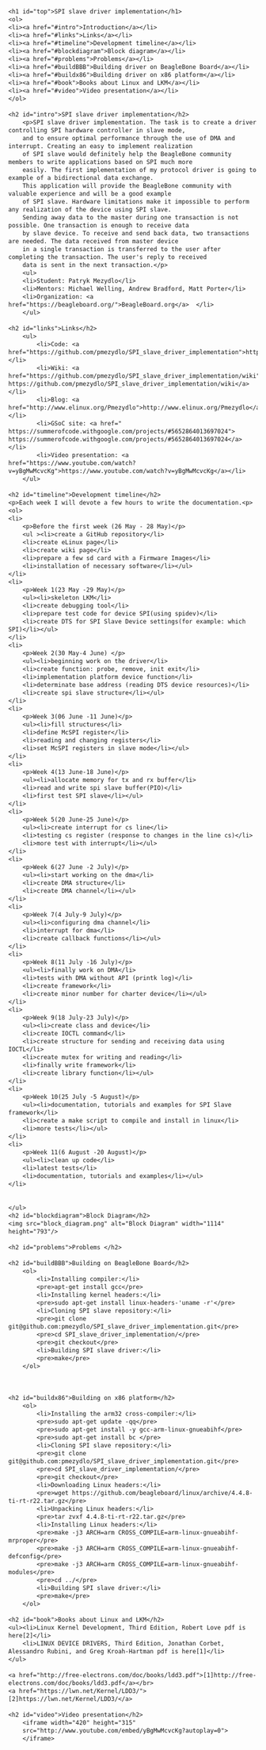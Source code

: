 <html>
<head>
	<title>SPI slave driver implementation documentation</title>
    <meta charset="UTF-8">
</head>
<body>

    <h1 id="top">SPI slave driver implementation</h1>
	<ol>
	<li><a href="#intro">Introduction</a></li>
	<li><a href="#links">Links</a></li>
	<li><a href="#timeline">Development timeline</a></li>
	<li><a href="#blockdiagram">Block diagram</a></li>	
	<li><a href="#problems">Problems</a></li>
	<li><a href="#buildBBB">Building driver on BeagleBone Board</a></li>	
	<li><a href="#buildx86">Building driver on x86 platform</a></li>
	<li><a href="#book">Books about Linux and LKM</a></li>
	<li><a href="#video">Video presentation</a></li>
	</ol>

	<h2 id="intro">SPI slave driver implementation</h2>
		<p>SPI slave driver implementation. The task is to create a driver controlling SPI hardware controller in slave mode,
		and to ensure optimal performance through the use of DMA and interrupt. Creating an easy to implement realization 
		of SPI slave would definitely help the BeagleBone community members to write applications based on SPI much more 
		easily. The first implementation of my protocol driver is going to example of a bidirectional data exchange. 
		This application will provide the BeagleBone community with valuable experience and will be a good example 
		of SPI slave. Hardware limitations make it impossible to perform any realization of the device using SPI slave. 
		Sending away data to the master during one transaction is not possible. One transaction is enough to receive data 
		by slave device. To receive and send back data, two transactions are needed. The data received from master device 
		in a single transaction is transferred to the user after completing the transaction. The user's reply to received 
		data is sent in the next transaction.</p>
		<ul>
		<li>Student: Patryk Mezydlo</li>
		<li>Mentors: Michael Welling, Andrew Bradford, Matt Porter</li>
		<li>Organization: <a href="https://beagleboard.org/">BeagleBoard.org</a>  </li>
		</ul>
		
	<h2 id="links">Links</h2>
		<ul>	
			<li>Code: <a href="https://github.com/pmezydlo/SPI_slave_driver_implementation">https://github.com/pmezydlo/SPI_slave_driver_implementation</a></li>
			<li>Wiki: <a href="https://github.com/pmezydlo/SPI_slave_driver_implementation/wiki"> https://github.com/pmezydlo/SPI_slave_driver_implementation/wiki</a></li>
			<li>Blog: <a href="http://www.elinux.org/Pmezydlo">http://www.elinux.org/Pmezydlo</a></li>
			<li>GSoC site: <a href=" https://summerofcode.withgoogle.com/projects/#5652864013697024"> https://summerofcode.withgoogle.com/projects/#5652864013697024</a> </li>
			<li>Video presentation: <a href="https://www.youtube.com/watch?v=yBgMwMcvcKg">https://www.youtube.com/watch?v=yBgMwMcvcKg</a></li>
		</ul>	
		
	<h2 id="timeline">Development timeline</h2>	
	<p>Each week I will devote a few hours to write the documentation.<p>
	<ol>
	<li>
		<p>Before the first week (26 May - 28 May)</p>
		<ul ><li>create a GitHub repository</li>
		<li>create eLinux page</li>
		<li>create wiki page</li>
		<li>prepare a few sd card with a Firmware Images</li>
		<li>installation of necessary software</li></ul>
	</li>
	<li>
		<p>Week 1(23 May -29 May)</p>
		<ul><li>skeleton LKM</li>
		<li>create debugging tool</li>
		<li>prepare test code for device SPI(using spidev)</li>
		<li>create DTS for SPI Slave Device settings(for example: which SPI)</li></ul>
	</li>
	<li>
		<p>Week 2(30 May-4 June) </p>
		<ul><li>beginning work on the driver</li>
		<li>create function: probe, remove, init exit</li>
		<li>implementation platform device function</li>
		<li>determinate base address (reading DTS device resources)</li>
		<li>create spi slave structure</li></ul>
	</li>
	<li>
		<p>Week 3(06 June -11 June)</p>
		<ul><li>fill structures</li>
		<li>define McSPI register</li>
		<li>reading and changing registers</li>
		<li>set McSPI registers in slave mode</li></ul>
	</li>
	<li>
		<p>Week 4(13 June-18 June)</p>
		<ul><li>allocate memory for tx and rx buffer</li>
		<li>read and write spi slave buffer(PIO)</li>
		<li>first test SPI slave</li></ul>
	</li>
	<li>
		<p>Week 5(20 June-25 June)</p>
		<ul><li>create interrupt for cs line</li>
		<li>testing cs register (response to changes in the line cs)</li>
		<li>more test with interrupt</li></ul>
	</li>
	<li>
		<p>Week 6(27 June -2 July)</p>
		<ul><li>start working on the dma</li>
		<li>create DMA structure</li>
		<li>create DMA channel</li></ul>
	</li>
	<li>
		<p>Week 7(4 July-9 July)</p>
		<ul><li>configuring dma channel</li>
		<li>interrupt for dma</li>
		<li>create callback functions</li></ul>
	</li>
	<li>
		<p>Week 8(11 July -16 July)</p>
		<ul><li>finally work on DMA</li>
		<li>tests with DMA without API (printk log)</li>
		<li>create framework</li>
		<li>create minor number for charter device</li></ul>
	</li>
	<li>
		<p>Week 9(18 July-23 July)</p>
		<ul><li>create class and device</li> 
		<li>create IOCTL command</li>
		<li>create structure for sending and receiving data using IOCTL</li>
		<li>create mutex for writing and reading</li>
		<li>finally write framework</li>
		<li>create library function</li></ul>
	</li>
	<li>
		<p>Week 10(25 July -5 August)</p>
		<ul><li>documentation, tutorials and examples for SPI Slave framework</li>
		<li>create a make script to compile and install in linux</li> 
		<li>more tests</li></ul>
	</li>
	<li>
		<p>Week 11(6 August -20 August)</p>
		<ul><li>clean up code</li>
		<li>latest tests</li> 
		<li>documentation, tutorials and examples</li></ul>
	</li>


	</ul>
	<h2 id="blockdiagram">Block Diagram</h2>
	<img src="block_diagram.png" alt="Block Diagram" width="1114" height="793"/>
	
	<h2 id="problems">Problems </h2>	
		
	<h2 id="buildBBB">Building on BeagleBone Board</h2>	
		<ol>
			<li>Installing compiler:</li>
			<pre>apt-get install gcc</pre>
			<li>Installing kernel headers:</li>
			<pre>sudo apt-get install linux-headers-'uname -r'</pre>
			<li>Cloning SPI slave repository:</li>
			<pre>git clone git@github.com:pmezydlo/SPI_slave_driver_implementation.git</pre>
			<pre>cd SPI_slave_driver_implementation/</pre>	
			<pre>git checkout</pre>
			<li>Building SPI slave driver:</li>
			<pre>make</pre>				
		</ol>
		
		
		
	<h2 id="buildx86">Building on x86 platform</h2>	
		<ol>
			<li>Installing the arm32 cross-compiler:</li>
			<pre>sudo apt-get update -qq</pre>
			<pre>sudo apt-get install -y gcc-arm-linux-gnueabihf</pre>
			<pre>sudo apt-get install bc </pre>
			<li>Cloning SPI slave repository:</li>
			<pre>git clone git@github.com:pmezydlo/SPI_slave_driver_implementation.git</pre>	
			<pre>cd SPI_slave_driver_implementation/</pre>
			<pre>git checkout</pre>	
			<li>Downloading Linux headers:</li>
			<pre>wget https://github.com/beagleboard/linux/archive/4.4.8-ti-rt-r22.tar.gz</pre>
			<li>Unpacking Linux headers:</li>
			<pre>tar zvxf 4.4.8-ti-rt-r22.tar.gz</pre>
			<li>Installing Linux headers:</li>
			<pre>make -j3 ARCH=arm CROSS_COMPILE=arm-linux-gnueabihf- mrproper</pre>
			<pre>make -j3 ARCH=arm CROSS_COMPILE=arm-linux-gnueabihf- defconfig</pre>
			<pre>make -j3 ARCH=arm CROSS_COMPILE=arm-linux-gnueabihf- modules</pre>	
			<pre>cd ../</pre>
			<li>Building SPI slave driver:</li>
			<pre>make</pre>				
		</ol>
		
	<h2 id="book">Books about Linux and LKM</h2>	
	<ul><li>Linux Kernel Development, Third Edition, Robert Love pdf is here[2]</li>
		<li>LINUX DEVICE DRIVERS, Third Edition, Jonathan Corbet, Alessandro Rubini, and Greg Kroah-Hartman pdf is here[1]</li>
	</ul>
	
	<a href="http://free-electrons.com/doc/books/ldd3.pdf">[1]http://free-electrons.com/doc/books/ldd3.pdf</a></br>
	<a href="https://lwn.net/Kernel/LDD3/">[2]https://lwn.net/Kernel/LDD3/</a>
		
	<h2 id="video">Video presentation</h2>	
		<iframe width="420" height="315"
		src="http://www.youtube.com/embed/yBgMwMcvcKg?autoplay=0">
		</iframe>
	
</body>
</html>

